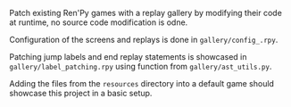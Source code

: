 Patch existing Ren'Py games with a replay gallery by modifying their code at runtime, no source code modification is odne.

Configuration of the screens and replays is done in `gallery/config_.rpy`.


Patching jump labels and end replay statements is showcased in `gallery/label_patching.rpy` using function from `gallery/ast_utils.py`.

Adding the files from the `resources` directory into a default game should showcase this project in a basic setup.
